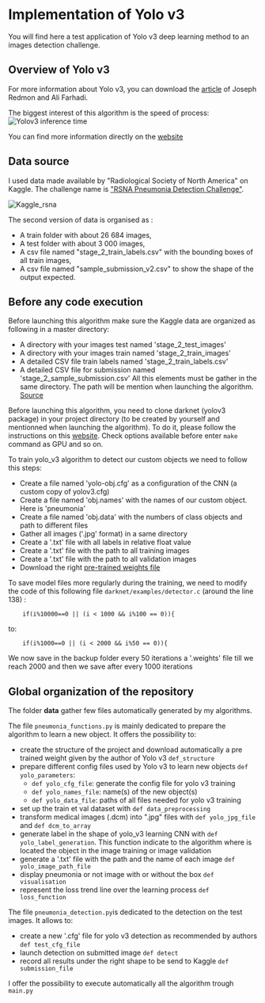 # Implementation of Yolo v3

You will find here a test application of Yolo v3 deep learning method to an images detection challenge.


## Overview of Yolo v3

For more information about Yolo v3, you can download the [article](https://pjreddie.com/media/files/papers/YOLOv3.pdf) of Joseph Redmon and Ali Farhadi.

The biggest interest of this algorithm is the speed of process:
![Yolov3 inference time](https://pjreddie.com/media/image/map50blue.png)

You can find more information directly on the [website](https://pjreddie.com/darknet/yolo/)


## Data source

I used data made available by "Radiological Society of North America" on Kaggle. The challenge name is ["RSNA Pneumonia Detection Challenge"](https://www.kaggle.com/c/rsna-pneumonia-detection-challenge).

![Kaggle_rsna](https://storage.googleapis.com/kaggle-competitions/kaggle/10338/logos/header.png?t=2018-08-21-19-48-11)

The second version of data is organised as :
* A train folder with about 26 684 images,
* A test folder with about 3 000 images,
* A csv file named "stage_2_train_labels.csv" with the bounding boxes of all train images,
* A csv file named "sample_submission_v2.csv" to show the shape of the output expected.


## Before any code execution

Before launching this algorithm make sure the Kaggle data are organized as following in a master directory:
* A directory with your images test named 'stage_2_test_images'
* A directory with your images train named 'stage_2_train_images'
* A detailed CSV file train labels named 'stage_2_train_labels.csv'
* A detailed CSV file for submission named 'stage_2_sample_submission.csv'
All this elements must be gather in the same directory. The path will be mention when launching the algorithm.
[Source](https://www.kaggle.com/c/rsna-pneumonia-detection-challenge/data)

Before launching this algorithm, you need to clone darknet (yolov3 package) in your project directory (to be created by yourself and mentionned when launching the algorithm). To do it, please follow the instructions on this [website](https://pjreddie.com/darknet/install/).
Check options available before enter ```make``` command as GPU and so on.

To train yolo_v3 algorithm to detect our custom objects we need to follow this steps:
* Create a file named 'yolo-obj.cfg' as a configuration of the CNN (a custom copy of yolov3.cfg)
* Create a file named 'obj.names' with the names of our custom object. Here is 'pneumonia'
* Create a file named 'obj.data' with the numbers of class objects and path to different files
* Gather all images ('.jpg' format) in a same directory
* Create a '.txt' file with all labels in relative float value
* Create a '.txt' file with the path to all training images
* Create a '.txt' file with the path to all validation images
* Download the right [pre-trained weights file](https://github.com/AlexeyAB/darknet)

To save model files more regularly during the training, we need to modify the code of this following file ```darknet/examples/detector.c``` (around the line 138) :
```
    if(i%10000==0 || (i < 1000 && i%100 == 0)){
```
to:
```
    if(i%1000==0 || (i < 2000 && i%50 == 0)){
```
We now save in the backup folder every 50 iterations a '.weights' file till we reach 2000 and then we save after every 1000 iterations


## Global organization of the repository

The folder **data** gather few files automatically generated by my algorithms.

The file ```pneumonia_functions.py``` is mainly dedicated to prepare the algorithm to learn a new object. It offers the possibility to:
* create the structure of the project and download automatically a pre trained weight given by the author of Yolo v3 ```def_structure```
* prepare different config files used by Yolo v3 to learn new objects ```def yolo_parameters```:
  - ```def yolo_cfg_file```: generate the config file for yolo v3 training
  - ```def yolo_names_file```: name(s) of the new object(s)
  - ```def yolo_data_file```: paths of all files needed for yolo v3 training
* set up the train et val dataset with ```def data_preprocessing```
* transform medical images (.dcm) into ".jpg" files with ```def yolo_jpg_file``` and ```def dcm_to_array```
* generate label in the shape of yolo_v3 learning CNN with ```def yolo_label_generation```. This function indicate to the algorithm where is located the object in the image training or image validation
* generate a '.txt' file with the path and the name of each image ```def yolo_image_path_file```
* display pneumonia or not image with or without the box ```def visualisation```
* represent the loss trend line over the learning process ```def loss_function```

The file ```pneumonia_detection.py```is dedicated to the detection on the test images. It allows to:
* create a new '.cfg' file for yolo v3 detection as recommended by authors ```def test_cfg_file```
* launch detection on submitted image ```def detect```
* record all results under the right shape to be send to Kaggle ```def submission_file```

I offer the possibility to execute automatically all the algorithm trough ```main.py```

